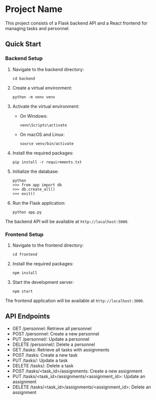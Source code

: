 # Project Name

This project consists of a Flask backend API and a React frontend for managing tasks and personnel.

## Quick Start

### Backend Setup

1. Navigate to the backend directory:
   ```
   cd backend
   ```

2. Create a virtual environment:
   ```
   python -m venv venv
   ```

3. Activate the virtual environment:
   - On Windows:
     ```
     venv\Scripts\activate
     ```
   - On macOS and Linux:
     ```
     source venv/bin/activate
     ```

4. Install the required packages:
   ```
   pip install -r requirements.txt
   ```

5. Initialize the database:
   ```
   python
   >>> from app import db
   >>> db.create_all()
   >>> exit()
   ```

6. Run the Flask application:
   ```
   python app.py
   ```

The backend API will be available at `http://localhost:5000`.

### Frontend Setup

1. Navigate to the frontend directory:
   ```
   cd frontend
   ```

2. Install the required packages:
   ```
   npm install
   ```

3. Start the development server:
   ```
   npm start
   ```

The frontend application will be available at `http://localhost:3000`.

## API Endpoints

- GET /personnel: Retrieve all personnel
- POST /personnel: Create a new personnel
- PUT /personnel/<id>: Update a personnel
- DELETE /personnel/<id>: Delete a personnel
- GET /tasks: Retrieve all tasks with assignments
- POST /tasks: Create a new task
- PUT /tasks/<id>: Update a task
- DELETE /tasks/<id>: Delete a task
- POST /tasks/<task_id>/assignments: Create a new assignment
- PUT /tasks/<task_id>/assignments/<assignment_id>: Update an assignment
- DELETE /tasks/<task_id>/assignments/<assignment_id>: Delete an assignment